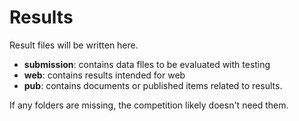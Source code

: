 # Results

Result files will be written here.

  - **submission**: contains data flles to be evaluated with testing
  - **web**: contains results intended for web
  - **pub**: contains documents or published items related to results.

If any folders are missing, the competition likely doesn't need them.
